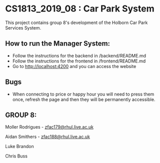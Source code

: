 # CS1813_2019_08 : Car Park System

This project contains group 8's development of the Holborn Car Park Services System.

## How to run the Manager System:

* Follow the instructions for the backend in /backend/README.md
* Follow the instructions for the frontend in /frontend/README.md
* Go to [http://localhost:4200](http://localhost:4200) and you can access the website

## Bugs

* When connecting to price or happy hour you will need to press them once, refresh the page and then they will be permanently accessible.

## GROUP 8: 

Moller Rodrigues - zfac179@rhul.live.ac.uk

Aidan Smithers - zfac188@rhul.live.ac.uk

Luke Brandon

Chris Buss
